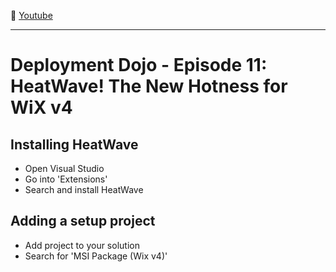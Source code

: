:movie_camera: [Youtube](https://www.youtube.com/watch?v=PXqCZwNPMKE)

<hr/>

# Deployment Dojo - Episode 11: HeatWave! The New Hotness for WiX v4

## Installing HeatWave

* Open Visual Studio
* Go into 'Extensions'
* Search and install HeatWave

## Adding a setup project

* Add project to your solution
* Search for 'MSI Package (Wix v4)'